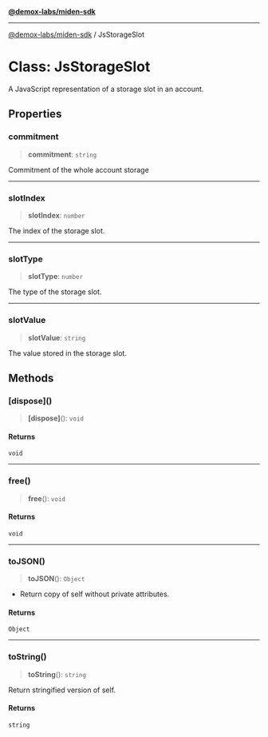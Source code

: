 [**@demox-labs/miden-sdk**](../README.md)

***

[@demox-labs/miden-sdk](../README.md) / JsStorageSlot

# Class: JsStorageSlot

A JavaScript representation of a storage slot in an account.

## Properties

### commitment

> **commitment**: `string`

Commitment of the whole account storage

***

### slotIndex

> **slotIndex**: `number`

The index of the storage slot.

***

### slotType

> **slotType**: `number`

The type of the storage slot.

***

### slotValue

> **slotValue**: `string`

The value stored in the storage slot.

## Methods

### \[dispose\]()

> **\[dispose\]**(): `void`

#### Returns

`void`

***

### free()

> **free**(): `void`

#### Returns

`void`

***

### toJSON()

> **toJSON**(): `Object`

* Return copy of self without private attributes.

#### Returns

`Object`

***

### toString()

> **toString**(): `string`

Return stringified version of self.

#### Returns

`string`
